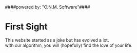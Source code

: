 ####powered by: "O.N.M. Software"####
# First Sight #

This website started as a joke but has evolved a lot.<br />
with our algorithm, you will (hopefully) find the love of your life.
